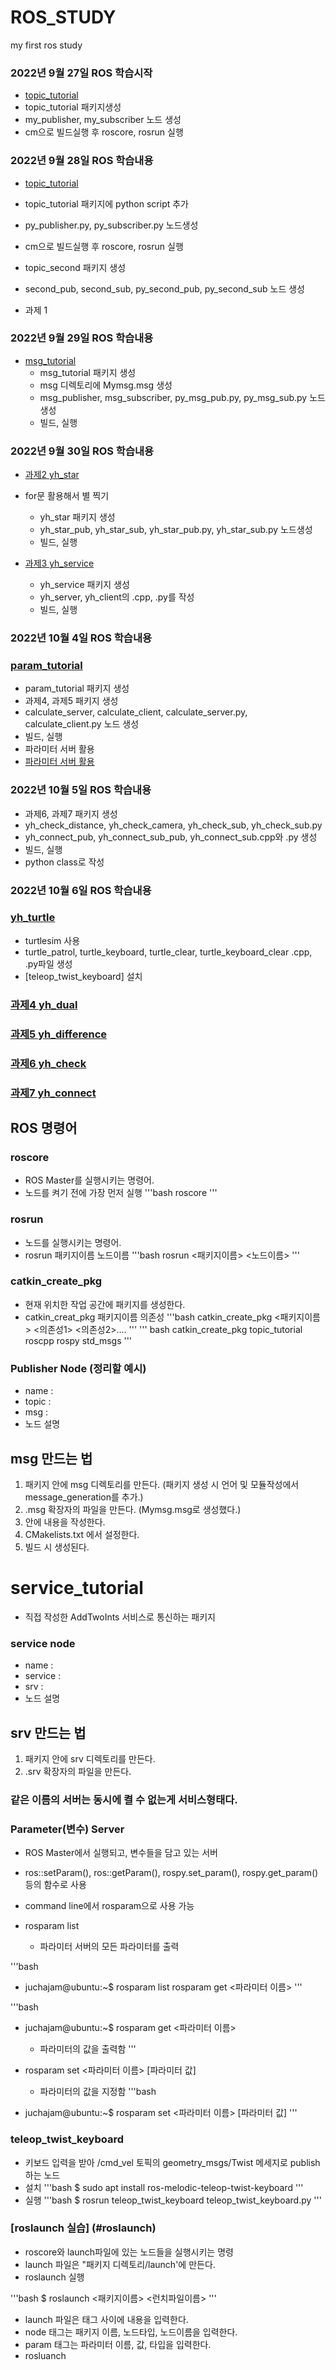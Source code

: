 # ROS_STUDY
my first ros study

### 2022년 9월 27일 ROS 학습시작
- [topic_tutorial](./topic_tutorial) 
- topic_tutorial 패키지생성
- my_publisher, my_subscriber 노드 생성
- cm으로 빌드실행 후 roscore, rosrun 실행

### 2022년 9월 28일 ROS 학습내용
- [topic_tutorial](./topic_tutorial) 
- topic_tutorial 패키지에 python script 추가
- py_publisher.py, py_subscriber.py 노드생성
- cm으로 빌드실행 후 roscore, rosrun 실행

- topic_second 패키지 생성
- second_pub, second_sub, py_second_pub, py_second_sub 노드 생성
- 과제 1

### 2022년 9월 29일 ROS 학습내용
- [msg_tutorial](./msg_tutorial)
    - msg_tutorial 패키지 생성
    - msg 디렉토리에 Mymsg.msg 생성
    - msg_publisher, msg_subscriber, py_msg_pub.py, py_msg_sub.py 노드생성
    - 빌드, 실행

### 2022년 9월 30일 ROS 학습내용
- [과제2 yh_star](./yh_star)
- for문 활용해서 별 찍기
    - yh_star 패키지 생성
    - yh_star_pub, yh_star_sub, yh_star_pub.py, yh_star_sub.py 노드생성
    - 빌드, 실행

- [과제3 yh_service](./yh_service)
    - yh_service 패키지 생성
    - yh_server, yh_client의 .cpp, .py를 작성
    - 빌드, 실행

### 2022년 10월 4일 ROS 학습내용
### [param_tutorial](./param_tutorial/)
- param_tutorial 패키지 생성
- 과제4, 과제5 패키지 생성
- calculate_server, calculate_client, calculate_server.py, calculate_client.py 노드 생성
- 빌드, 실행
- 파라미터 서버 활용
- [파라미터 서버 활용](#parameter-server)

### 2022년 10월 5일 ROS 학습내용
- 과제6, 과제7 패키지 생성
- yh_check_distance, yh_check_camera, yh_check_sub, yh_check_sub.py
- yh_connect_pub, yh_connect_sub_pub, yh_connect_sub.cpp와 .py 생성
- 빌드, 실행
- python class로 작성

### 2022년 10월 6일 ROS 학습내용
### [yh_turtle](./yh_turtle/)
- turtlesim 사용
- turtle_patrol, turtle_keyboard, turtle_clear, turtle_keyboard_clear .cpp, .py파일 생성
- [teleop_twist_keyboard] 설치



### [과제4 yh_dual](./yh_dual/)
### [과제5 yh_difference](./yh_difference/)
### [과제6 yh_check](./yh_check/)
### [과제7 yh_connect](./yh_connect/)


## ROS 명령어
### roscore
- ROS Master를 실행시키는 명령어.
- 노드를 켜기 전에 가장 먼저 실행
'''bash 
    roscore
'''

### rosrun
- 노드를 실행시키는 명령어.
- rosrun 패키지이름 노드이름
'''bash
    rosrun <패키지이름> <노드이름>
'''

### catkin_create_pkg
- 현재 위치한 작업 공간에 패키지를 생성한다.
- catkin_creat_pkg 패키지이름 의존성
'''bash
    catkin_create_pkg <패키지이름> <의존성1> <의존성2>.... 
'''
''' bash
    catkin_create_pkg topic_tutorial roscpp rospy std_msgs
'''

### Publisher Node (정리할 예시)
- name :
- topic :
- msg : 
- 노드 설명


## msg 만드는 법
1. 패키지 안에 msg 디렉토리를 만든다. (패키지 생성 시 언어 및 모듈작성에서 message_generation를 추가.)
2. .msg 확장자의 파일을 만든다. (Mymsg.msg로 생성했다.)
3. 안에 내용을 작성한다.
4. CMakelists.txt 에서 설정한다.
5. 빌드 시 생성된다.

# service_tutorial
- 직접 작성한 AddTwoInts 서비스로 통신하는 패키지

### service node
- name :
- service :
- srv :
- 노드 설명

## srv 만드는 법
1. 패키지 안에 srv 디렉토리를 만든다.
2. .srv 확장자의 파일을 만든다.

### 같은 이름의 서버는 동시에 켤 수 없는게 서비스형태다.


### Parameter(변수) Server
- ROS Master에서 실행되고, 변수들을 담고 있는 서버
- ros::setParam(), ros::getParam(), rospy.set_param(), rospy.get_param() 등의 함수로 사용
- command line에서 rosparam으로 사용 가능

- rosparam list
    - 파라미터 서버의 모든 파라미터를 출력

'''bash
- juchajam@ubuntu:~$ rosparam list rosparam get <파라미터 이름>
'''

'''bash
- juchajam@ubuntu:~$ rosparam get <파라미터 이름>
    - 파라미터의 값을 출력함
'''

- rosparam set <파라미터 이름> [파라미터 값]
    - 파라미터의 값을 지정함
'''bash
- juchajam@ubuntu:~$ rosparam set <파라미터 이름> [파라미터 값]
'''

### teleop_twist_keyboard
- 키보드 입력을 받아 /cmd_vel 토픽의 geometry_msgs/Twist 메세지로 publish하는 노드
- 설치
'''bash
$ sudo apt install ros-melodic-teleop-twist-keyboard
'''
- 실행
'''bash
$ rosrun teleop_twist_keyboard teleop_twist_keyboard.py
'''

### [roslaunch 실습] (#roslaunch)
- roscore와 launch파일에 있는 노드들을 실행시키는 명령
- launch 파일은 "패키지 디렉토리/launch'에 만든다.
- roslaunch 실행

'''bash
$ roslaunch <패키지이름> <런치파일이름>
'''

- launch 파일은 <launch> </launch> 태그 사이에 내용을 입력한다.
- node 태그는 패키지 이름, 노드타입, 노드이름을 입력한다.
- param 태그는 파라미터 이름, 값, 타입을 입력한다.
- rosluanch